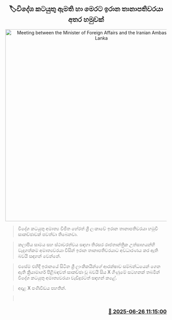 <p align='center'><b><h2 align='center' title='Meeting between the Minister of Foreign Affairs and the Iranian Ambassador to Sri Lanka'>🏷විදේශ කටයුතු ඇමති හා මෙරට ඉරාන තානාපතිවරයා අතර හමුවක්</h2></b></p>
<p align='center'><img src='https://helakuru.sgp1.cdn.digitaloceanspaces.com/esana/images/lib/vijhjitha-herath-iran-o.jpg' width='600' alt='Meeting between the Minister of Foreign Affairs and the Iranian Ambassador to Sri Lanka'></p>

> විදේශ කටයුතු අමාත්‍ය විජිත හේරත් ශ්‍රී ලංකාවේ ඉරාන තානාපතිවරයා හමුවී සාකච්ඡාවක් පවත්වා තිබෙනවා.

> කලාපීය සාමය සහ ස්ථාවරත්වය සඳහා තිරසර රාජතාන්ත්‍රික උත්සාහයන්හි වැදගත්කම අමාත්‍යවරයා විසින් ඉරාන තානාපතිවරයාට අවධාරණය කර ඇති බවයි සඳහන් වෙන්නේ.

> එසේම එහිදී ඉරානයේ සිටින ශ්‍රී ලාංකිකයින්ගේ ආරක්ෂාව සම්බන්ධයෙන් ගෙන ඇති ක්‍රියාමාර්ග පිළිබඳවත් සාකච්ඡා වූ බවයි සිය X ගිණුමේ සටහනක් තබමින් විදේශ කටයුතු අමාත්‍යවරයා වැඩිදුරටත් සඳහන් කළේ.

> අදාළ X පණිවිඩය පහතින්.

>  



<h3 align='right'><a href='https://www.helakuru.lk/esana/p/111364/'>📅 2025-06-26 11:15:00</a></h3>
